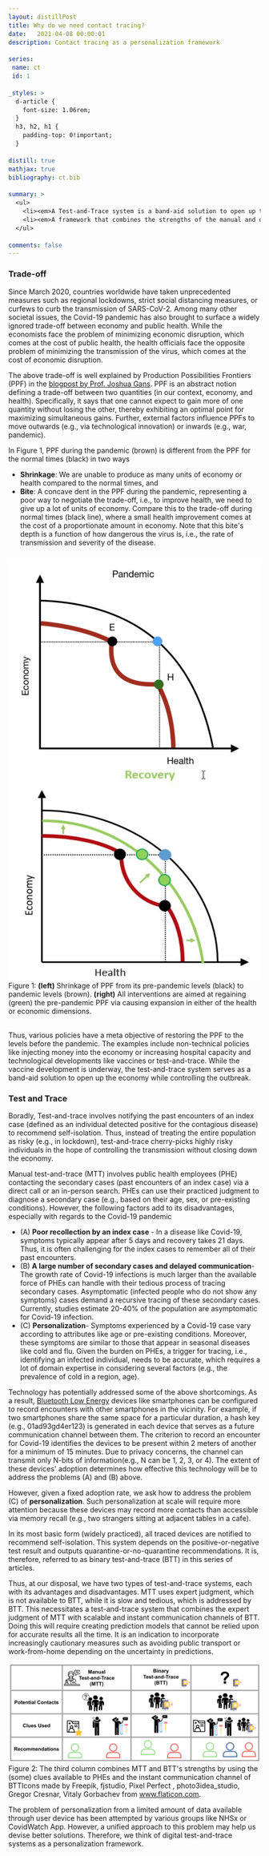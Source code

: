 ```yaml
---
layout: distillPost
title: Why do we need contact tracing?
date:   2021-04-08 00:00:01
description: Contact tracing as a personalization framework

series:
 name: ct
 id: 1

_styles: >
  d-article {
    font-size: 1.06rem;
  }
  h3, h2, h1 {
    padding-top: 0!important;
  }

distill: true
mathjax: true
bibliography: ct.bib

summary: >
  <ul>
    <li><em>A Test-and-Trace system is a band-aid solution to open up the economy while controlling the outbreak</em></li>
    <li><em>A framework that combines the strengths of the manual and digital systems will help devise better solutions</em></li>
  </ul>

comments: false
---
```

### Trade-off

Since March 2020, countries worldwide have taken unprecedented measures such as regional lockdowns, strict social distancing measures, or curfews to curb the transmission of SARS-CoV-2.
Among many other societal issues, the Covid-19 pandemic has also brought to surface a widely ignored trade-off between economy and public health.
While the economists face the problem of minimizing economic disruption, which comes at the cost of public health, the health officials face the opposite problem of minimizing the transmission of the virus, which comes at the cost of economic disruption.

The above trade-off is well explained by Production Possibilities Frontiers (PPF) in the <a href="https://blog.usejournal.com/health-before-wealth-the-economic-logic-9c5414ae259c" target="_blank"> blogpost by Prof. Joshua Gans</a>.
PPF is an abstract notion defining a trade-off between two quantities (in our context, economy, and health).
Specifically, it says that one cannot expect to gain more of one quantity without losing the other, thereby exhibiting an optimal point for maximizing simultaneous gains.
Further, external factors influence PPFs to move outwards (e.g., via technological innovation) or inwards (e.g., war, pandemic).

In Figure 1, PPF during the pandemic (brown) is different from the PPF for the normal times (black) in two ways
<ul>
  <li> <strong>Shrinkage</strong>: We are unable to produce as many units of economy or health compared to the normal times, and </li>
  <li> <strong>Bite</strong>: A concave dent in the PPF during the pandemic, representing a poor way to negotiate the trade-off, i.e., to improve health, we need to give up a lot of units of economy.
  Compare this to the trade-off during normal times (black line), where a small health improvement comes at the cost of a proportionate amount in economy.
  Note that this bite's depth is a function of how dangerous the virus is, i.e., the rate of transmission and severity of the disease.
  </li>
</ul>

<br>
<div class="row mt-3" markdown="0">
  <div class="col-sm-6 mt-3 mt-md-0">
    <img class="img-fluid rounded z-depth-1" src="/images/blog/ct/ppf.png">
  </div>
  <div class="col-sm-6 mt-3 mt-md-0">
    <img class="img-fluid rounded z-depth-1" src="/images/blog/ct/ppf_recovery.png">
  </div>
</div>
<div class="caption" markdown="0">
  Figure 1: <strong>(left)</strong> Shrinkage of PPF from its pre-pandemic levels (black) to pandemic levels (brown). <strong>(right)</strong> All interventions are aimed at regaining (green) the pre-pandemic PPF via causing expansion in either of the health or economic dimensions.
</div>
<br>

Thus, various policies have a meta objective of restoring the PPF to the levels before the pandemic.
The examples include non-technical policies like injecting money into the economy or increasing hospital capacity and technological developments like vaccines or test-and-trace.
While the vaccine development is underway, the test-and-trace system serves as a band-aid solution to open up the economy while controlling the outbreak.

### Test and Trace

Boradly, Test-and-trace involves notifying the past encounters of an index case (defined as an individual detected positive for the contagious disease) to recommend self-isolation.
Thus, instead of treating the entire population as risky (e.g., in lockdown), test-and-trace cherry-picks highly risky individuals in the hope of controlling the transmission without closing down the economy.

Manual test-and-trace (MTT) involves public health employees (PHE) contacting the secondary cases (past encounters of an index case) via a direct call or an in-person search.
PHEs can use their practiced judgment to diagnose a secondary case (e.g., based on their age, sex, or pre-existing conditions).
However, the following factors add to its disadvantages, especially with regards to the Covid-19 pandemic
<ul>
  <li>(A) <strong>Poor recollection by an index case</strong> - In a disease like Covid-19, symptoms typically appear after 5 days and recovery takes 21 days<d-cite key="lauer2020incubation"></d-cite>.
  Thus, it is often challenging for the index cases to remember all of their past encounters. </li>
  <li>(B) <strong>A large number of secondary cases and delayed communication</strong>-
 The growth rate of Covid-19 infections is much larger than the available force of PHEs can handle with their tedious process of tracing secondary cases.
 Asymptomatic (infected people who do not show any symptoms) cases demand a recursive tracing of these secondary cases.
 Currently, studies estimate 20-40% of the population are asymptomatic for Covid-19 infection<d-cite key="he2020temporal"></d-cite><d-cite key="luo"></d-cite>. </li>
  <li>(C) <strong>Personalization</strong>- Symptoms experienced by a Covid-19 case vary according to attributes like age or pre-existing conditions.
  Moreover, these symptoms are similar to those that appear in seasonal diseases like cold and flu<d-cite key="gaythorpe2020report"></d-cite>.
  Given the burden on PHEs, a trigger for tracing, i.e., identifying an infected individual, needs to be accurate, which requires a lot of domain expertise in considering several factors (e.g., the prevalence of cold in a region, age).</li>
</ul>

Technology has potentially addressed some of the above shortcomings.
As a result, <a href="https://en.wikipedia.org/wiki/Bluetooth_Low_Energy">Bluetooth Low Energy</a> devices like smartphones can be configured to record encounters with other smartphones in the vicinity.
For example, if two smartphones share the same space for a particular duration, a hash key (e.g., 01ad93gd4er123) is generated in each device that serves as a future communication channel between them.
The criterion to record an encounter for Covid-19 identifies the devices to be present within 2 meters of another for a minimum of 15 minutes<d-cite key="ferretti2020quantifying"></d-cite>.
Due to privacy concerns, the channel can transmit only N-bits of information(e.g., N can be 1, 2, 3, or 4).
The extent of these devices' adoption determines how effective this technology will be to address the problems (A) and (B) above.

However, given a fixed adoption rate,  we ask how to address the problem (C) of <strong>personalization</strong>.
Such personalization at scale will require more attention because these devices may record more contacts than accessible via memory recall (e.g., two strangers sitting at adjacent tables in a cafe).

In its most basic form (widely practiced), all traced devices are notified to recommend self-isolation.
This system depends on the positive-or-negative test result and outputs quarantine-or-no-quarantine recommendations.
It is, therefore,  referred to as binary test-and-trace (BTT) in this series of articles.  

Thus, at our disposal, we have two types of test-and-trace systems, each with its advantages and disadvantages.
MTT uses expert judgment, which is not available to BTT, while it is slow and tedious, which is addressed by BTT.
This necessitates a test-and-trace system that combines the expert judgment of MTT with scalable and instant communication channels of BTT.
Doing this will require creating prediction models that cannot be relied upon for accurate results all the time.
It is an indication to incorporate increasingly cautionary measures such as avoiding public transport or work-from-home depending on the uncertainty in predictions.

<div class="row mt-3" markdown="0">
  <div class="col-sm mt-3 mt-md-0">
    <img class="img-fluid rounded z-depth-1" src="/images/blog/ct/tt-compare.png">
  </div>
</div>
<div class="caption" markdown="0">
  Figure 2: The third column combines MTT and BTT's strengths by using the (some) clues available to PHEs and the instant communication channel of BTT<d-footnote>Icons made by Freepik, fjstudio, Pixel Perfect , photo3idea_studio, Gregor Cresnar, Vitaly Gorbachev from <a href="www.flaticon.com">www.flaticon.com</a></d-footnote>.
</div>

The problem of personalization from a limited amount of data available through user device has been attempted by various groups like NHSx<d-cite key="briers2020risk"></d-cite> or CovidWatch App<d-cite key="wilson2020quantifying"></d-cite>.
However, a unified approach to this problem may help us devise better solutions.
Therefore, we think of digital test-and-trace systems as a personalization framework.
